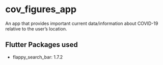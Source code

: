 # cov_figures_app

An app that provides important current data&#x2F;information about COVID-19 relative to the user’s location.

## Flutter Packages used
* flappy_search_bar: 1.7.2
